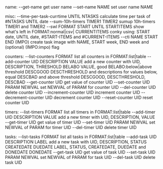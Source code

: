 name:
  --get-name                            get user name
  --set-name NAME                       set user name NAME

misc:
  --time-per-task-currtime UNTIL NTASKS calculate time per task of #NTASKS
                                        UNTIL date
  --sum-10h-timers TIMER1 TIMER2        sumup 10h-timers TIMER1 and TIMER2
  --swl FORMAT START UNTIL STARTITEMS   show what's left in FORMAT:normal|csv|
        CURRENTITEMS                    conky using: START date, UNTIL date,
                                        #START-ITEMS and #CURRENT-ITEMS
  --cti NAME START END (IMPO)           create task image with NAME, START week,
                                        END week and (optional) (IMPO:impo) flag

counters:
  --list-counters FORMAT                list all counters in FORMAT:list|table
  --add-counter UID DESCRIPTION VALUE   add a new counter with UID, DESCRIPTION,
                THRESHOLD BELABO        VALUE, good BELABO:below|above threshold
                DESCGOOD DESCTHRESHOLD  and descriptions for values below, equal
                DESCBAD                 and above threshold DESCGOOD,
                                        DESCTHRESHOLD, DESCBAD
  --get-counter UID                     get value of counter UID
  --set-counter UID PARAM NEWVAL        set NEWVAL of PARAM for counter UID
  --del-counter UID                     delete counter UID
  --increment-counter UID               increment counter UID
  --decrement-counter UID               decrement counter UID
  --reset-counter UID                   reset counter UID

timers:
  --list-timers FORMAT                  list all timers in FORMAT:list|table
  --add-timer UID DESCRIPTION VALUE     add a new timer with UID, DESCRIPTION,
                                        VALUE
  --get-timer UID                       get value of timer UID
  --set-timer UID PARAM NEWVAL          set NEWVAL of PARAM for timer UID
  --del-timer UID                       delete timer UID

tasks:
  --list-tasks FORMAT                   list all tasks in FORMAT:list|table
  --add-task UID DESCRIPTION LABEL      add a new task with UID, DESCRIPTION,
             STATUS CREATEDATE DUEDATE  LABEL, STATUS, CREATEDATE, DUEDATE and
             DONEDATE                   DONEDATE
  --get-task UID                        get value of task UID
  --set-task UID PARAM NEWVAL           set NEWVAL of PARAM for task UID
  --del-task UID                        delete task UID
